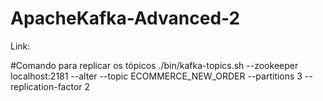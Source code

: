 # ApacheKafka-Advanced-2

Link: 

#Comando para replicar os tópicos
./bin/kafka-topics.sh --zookeeper localhost:2181 --alter --topic ECOMMERCE_NEW_ORDER --partitions 3 --replication-factor 2